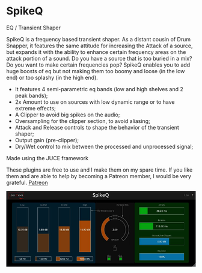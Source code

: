 # SpikeQ
EQ / Transient Shaper

SpikeQ is a frequency based transient shaper.
As a distant cousin of Drum Snapper, it features the same attitude for increasing the Attack of a source, but expands it with the ability to enhance certain frequency areas on the attack portion of a sound.
Do you have a source that is too buried in a mix?
Do you want to make certain frequencies pop?
SpikeQ enables you to add huge boosts of eq but not making them too boomy and loose (in the low end) or too splashy (in the high end).

- It features 4 semi-parametric eq bands (low and high shelves and 2 peak bands);
- 2x Amount to use on sources with low dynamic range or to have extreme effects;
- A Clipper to avoid big spikes on the audio;
- Oversampling for the clipper section, to avoid aliasing;
- Attack and Release controls to shape the behavior of the transient shaper;
- Output gain (pre-clipper);
- Dry/Wet control to mix between the processed and unprocessed signal;

Made using the JUCE framework

These plugins are free to use and I make them on my spare time. If you like them and are able to help by becoming a Patreon member, I would be very grateful.
[Patreon](https://www.patreon.com/lowwavestudios)

![Screenshot](spikeQImage.JPG)
